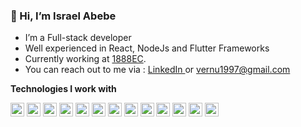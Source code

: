 ### 👋 Hi, I’m Israel Abebe

- I’m a Full-stack developer
- Well experienced in React, NodeJs and Flutter Frameworks
- Currently working at [1888EC](https://1888.studio/).
- You can reach out to me via : [LinkedIn ](https://www.linkedin.com/in/israelabebe/) or vernu1997@gmail.com

**Technologies I work with**
<div>
<img src="https://www.vectorlogo.zone/logos/typescriptlang/typescriptlang-icon.svg" alt='Typescript' width="22" height="22"/>
<img src="https://www.vectorlogo.zone/logos/nodejs/nodejs-icon.svg" alt='NodeJs' width="22" height="22"/>
<img src="https://www.vectorlogo.zone/logos/nestjs/nestjs-icon.svg" alt='NestJs' width="22" height="22"/>
<img src="https://www.vectorlogo.zone/logos/mongodb/mongodb-icon.svg" alt='Mongo DB' width="22" height="22"/>
<img src="https://www.vectorlogo.zone/logos/postgresql/postgresql-icon.svg" alt='Postgres' width="22" height="22"/>
<img src="https://www.vectorlogo.zone/logos/reactjs/reactjs-icon.svg" alt='React' width="22" height="22"/>
<img src="https://www.vectorlogo.zone/logos/vuejs/vuejs-icon.svg" alt='VueJs' width="22" height="22"/>
<img src="https://www.vectorlogo.zone/logos/flutterio/flutterio-icon.svg" alt='Flutter' width="22" height="22"/>
<img src="https://www.vectorlogo.zone/logos/android/android-icon.svg" alt='Android' width="22" height="22"/>
<img src="https://www.vectorlogo.zone/logos/firebase/firebase-icon.svg" alt='Firebase' width="22" height="22"/>
<img src="https://www.vectorlogo.zone/logos/djangoproject/djangoproject-icon.svg" alt='Django' width="22" height="22"/>
<img src="https://www.vectorlogo.zone/logos/laravel/laravel-icon.svg" alt='Laravel' width="22" height="22"/>
<img src="https://www.vectorlogo.zone/logos/amazon_aws/amazon_aws-icon.svg" alt='AWS' width="22" height="22"/>
</div>